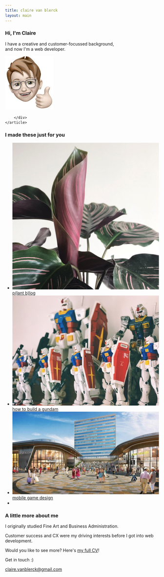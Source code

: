 ```yaml
---
title: claire van blerck
layout: main
---
```


<!-- About section -->

<section>
    <article>
        <div class="image-and-text-panel">
            <div class="text-item">
                <h1>Hi, I'm Claire</h1>
                <p>I have a creative and customer-focussed background, <br>and now I'm a web developer.</p>
            </div>
            <img src="resources/images/portfolio/thumbs-up.jpg">

            
        </div>
    </article>
</section>


<!-- Portfolio section -->

<section>
    <article>
        <h3>I made these just for you</h3>
        <div class="image-grid-panel">
            <ul>
                <li class="grid-item"><img src="/plog/resources/images/calathea-ornata.jpg" target="blank" alt="plant blog" loading="lazy">
                    <a href="/plog">p(lant b)log</a></li>
                <li class="grid-item"><img src="resources/images/how-to-build-a-gundam/VvgZ7ZfV.jpg">
                    <a href="/how-to-build-a-gundam" target="blank" alt="how to build a gundam" loading="lazy">how to build a gundam</a></li>
                <li class="grid-item"><img src="resources/images/bracknell-game/bracknell.jpg">
                    <a href="/bracknell-game" target="blank" alt="mobile game design" loading="lazy">mobile game design</a></li>
                <li class="grid-item"></li>
            </ul>  
        </div>
    </article>
</section>


<!-- CV section -->

<section>
    <article> 
        <div class="text-panel">
            <div class="text-item">
                <h3>A little more about me</h3>
                <p>I originally studied Fine Art and Business Administration.</p>
                <p>Customer success and CX were my driving interests before I got into web development.</p>
                <p>Would you like to see more? Here's <a href="/resources/documents/cv.pdf" target="blank" alt="my cv">my full CV</a>!</p>
            </div>
        </div>
    </article>
</section>


<!-- Contact section -->

<section>
    <article>
        <div class="social-panel">
            <div class="footer-heading">Get in touch :)</div>
            <div class="social-icons">
                <a href="https://www.linkedin.com/in/clairemayvanblerck/" target="blank" alt="linkedin"><i class="fa fa-linkedin"></i></a>
                <p class="email"><a href="mailto:claire.vanblerck@gmail.com">claire.vanblerck@gmail.com</a></p>
                <a href="https://github.com/ClairevanBlerck" target="blank" alt="github"><i class="fa fa-github"></i></a>
            </div>
        </div>
    </article>
</section>